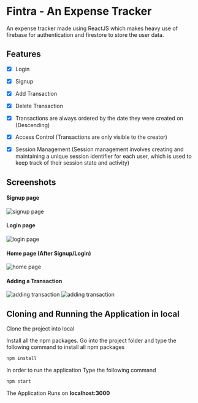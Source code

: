 
# Fintra - An Expense Tracker

An expense tracker made using ReactJS which makes heavy use of firebase for authentication and firestore to store the user data.




## Features

- [x] Login
- [x] Signup
- [x] Add Transaction
- [x] Delete Transaction
- [x] Transactions are always ordered by the date they were created on (Descending)
- [x] Access Control (Transactions are only visible to the creator)
- [x] Session Management (Session management involves creating and maintaining a unique session identifier for each user, which is used to keep track of their session state and activity)


## Screenshots

#### Signup page
![signup page](https://i.ibb.co/Xyr9bNH/screencapture-ayushblaze-fintra-netlify-app-signup-2023-04-04-16-13-42.png)

#### Login page
![login page](https://i.ibb.co/2YJnrCQ/screencapture-ayushblaze-fintra-netlify-app-login-2023-04-04-16-13-50.png)

#### Home page (After Signup/Login)
![home page](https://i.ibb.co/HzZjc6C/screencapture-ayushblaze-fintra-netlify-app-2023-04-04-16-14-54.png)

#### Adding a Transaction
![adding transaction](https://i.ibb.co/QNQg2tg/screencapture-ayushblaze-fintra-netlify-app-2023-04-04-16-28-09.png)
![adding transaction](https://i.ibb.co/TmPxLLF/screencapture-ayushblaze-fintra-netlify-app-2023-04-04-16-28-21.png)


## Cloning and Running the Application in local

Clone the project into local

Install all the npm packages. Go into the project folder and type the following command to install all npm packages

```bash
npm install
```

In order to run the application Type the following command

```bash
npm start
```

The Application Runs on **localhost:3000**
